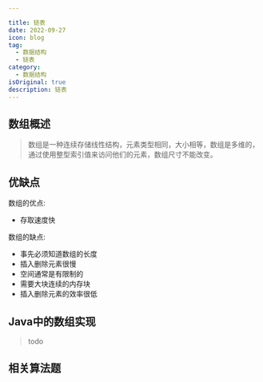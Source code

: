 ```yaml
---

title: 链表
date: 2022-09-27
icon: blog
tag:
  - 数据结构
  - 链表
category:
  - 数据结构
isOriginal: true
description: 链表
---
```


## 数组概述
> 数组是一种连续存储线性结构，元素类型相同，大小相等，数组是多维的，通过使用整型索引值来访问他们的元素，数组尺寸不能改变。

## 优缺点
数组的优点:
* 存取速度快

数组的缺点:

* 事先必须知道数组的长度
* 插入删除元素很慢
* 空间通常是有限制的
* 需要大块连续的内存块
* 插入删除元素的效率很低

## Java中的数组实现
> todo

## 相关算法题
